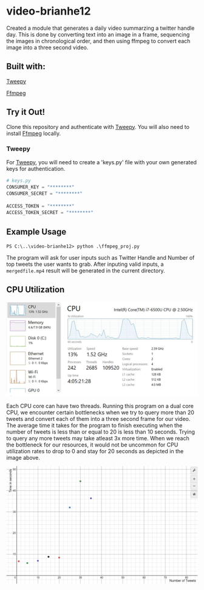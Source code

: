 # video-brianhe12
Created a module that generates a daily video summarzing a twitter handle day. This is done by converting text into an image in a frame, sequencing the images in chronological order, and then using ffmpeg to convert each image into a three second video.

## Built with:

[Tweepy](http://docs.tweepy.org/en/latest/#)

[Ffmpeg](https://www.ffmpeg.org/)

## Try it Out!
Clone this repository and authenticate with [Tweepy](http://docs.tweepy.org/en/latest/#). You will also need to install [Ffmpeg](https://www.ffmpeg.org/) locally.

### Tweepy 
For [Tweepy](http://docs.tweepy.org/en/latest/#), you will need to create a 'keys.py' file with your own generated keys for authentication. 

```python
# keys.py
CONSUMER_KEY = "********"
CONSUMER_SECRET = "********"

ACCESS_TOKEN = "********"
ACCESS_TOKEN_SECRET = "********"
```

## Example Usage
```
PS C:\..\video-brianhe12> python .\ffmpeg_proj.py
```
The program will ask for user inputs such as Twitter Handle and Number of top tweets the user wants to grab. After inputing valid inputs, a ```mergedfile.mp4``` result will be generated in the current directory.

## CPU Utilization

<img src = "./CPU_Utilization/CPU.JPG" width = 550>

Each CPU core can have two threads. Running this program on a dual core CPU, we encounter certain bottlenecks when we try to query more than 20 tweets and convert each of them into a three second frame for our video. The average time it takes for the program to finish executing when the number of tweets is less than or equal to 20 is less than 10 seconds. Trying to query any more tweets may take atleast 3x more time. When we reach the bottleneck for our resources, it would not be uncommon for CPU utilization rates to drop to 0 and stay for 20 seconds as depicted in the image above.

<img src = "./CPU_Utilization/time_to_finish.JPG">
